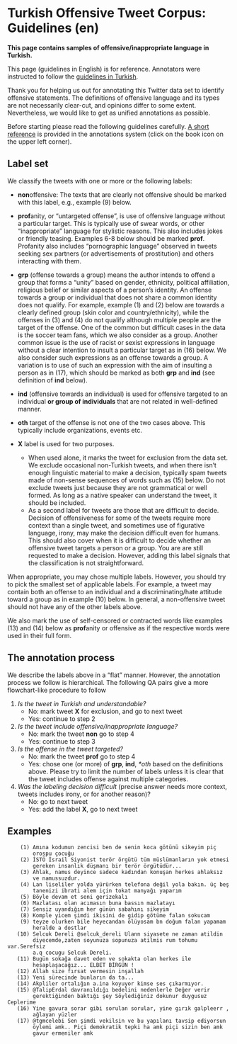 # Turkish Offensive Tweet Corpus: Guidelines (en)
**This page contains samples of offensive/inappropriate language in Turkish.**

This page (guidelines in English) is for reference. Annotators were instructed to follow the [guidelines in Turkish](guidelines-tr).

Thank you for helping us out for annotating this Twitter data set to identify offensive statements. The definitions of offensive language and its types are not necessarily clear-cut, and opinions differ to some extent. Nevertheless, we would like to get as unified annotations as possible.

Before starting please read the following guidelines carefully. [A short reference](guidelines-short) is provided in the annotations system (click on the book icon on the upper left corner).

Label set
---------

We classify the tweets with one or more or the following labels:

*   **non**offensive: The texts that are clearly not offensive should be marked with this label, e.g., example (9) below.
    
*   **prof**anity, or “untargeted offense”, is use of offensive language without a particular target. This is typically use of swear words, or other “inappropriate” language for stylistic reasons. This also includes jokes or friendly teasing. Examples 6-8 below should be marked **prof**. Profanity also includes “pornographic language” observed in tweets seeking sex partners (or advertisements of prostitution) and others interacting with them.
    
*   **grp** (offense towards a group) means the author intends to offend a group that forms a “unity” based on gender, ethnicity, political affiliation, religious belief or similar aspects of a person’s identity. An offense towards a group or individual that does not share a common identity does not qualify. For example, example (1) and (2) below are towards a clearly defined group (skin color and country/ethnicity), while the offenses in (3) and (4) do not qualify although multiple people are the target of the offense. One of the common but difficult cases in the data is the soccer team fans, which we also consider as a group. Another common issue is the use of racist or sexist expressions in language without a clear intention to insult a particular target as in (16) below. We also consider such expressions as an offense towards a group. A variation is to use of such an expression with the aim of insulting a person as in (17), which should be marked as both **grp** and **ind** (see definition of **ind** below).
    
*   **ind** (offensive towards an individual) is used for offensive targeted to an individual **or group of individuals** that are not related in well-defined manner.
    
*   **oth** target of the offense is not one of the two cases above. This typically include organizations, events etc.
    
*   **X** label is used for two purposes.
    
    *   When used alone, it marks the tweet for exclusion from the data set. We exclude occasional non-Turkish tweets, and when there isn’t enough linguistic material to make a decision, typically spam tweets made of non-sense sequences of words such as (15) below. Do not exclude tweets just because they are not grammatical or well formed. As long as a native speaker can understand the tweet, it should be included.
    *   As a second label for tweets are those that are difficult to decide. Decision of offensiveness for some of the tweets require more context than a single tweet, and sometimes use of figurative language, irony, may make the decision difficult even for humans. This should also cover when it is difficult to decide whether an offensive tweet targets a person or a group. You are are still requested to make a decision. However, adding this label signals that the classification is not straightforward.

When appropriate, you may chose multiple labels. However, you should try to pick the smallest set of applicable labels. For example, a tweet may contain both an offense to an individual and a discriminating/hate attitude toward a group as in example (10) below. In general, a non-offensive tweet should not have any of the other labels above.

We also mark the use of self-censored or contracted words like examples (13) and (14) below as **prof**anity or offensive as if the respective words were used in their full form.

The annotation process
----------------------

We describe the labels above in a “flat” manner. However, the annotation process we follow is hierarchical. The following QA pairs give a more flowchart-like procedure to follow

1.  _Is the tweet in Turkish and understandable?_
    *   No: mark tweet **X** for exclusion, and go to next tweet
    *   Yes: continue to step 2
2.  _Is the tweet include offensive/inappropriate language?_
    *   No: mark the tweet **non** go to step 4
    *   Yes: continue to step 3
3.  _Is the offense in the tweet targeted?_
    *   No: mark the tweet **prof** go to step 4
    *   Yes: chose one (or more) of **grp**, **ind**, _\*oth_ based on the definitions above. Please try to limit the number of labels unless it is clear that the tweet includes offense against multiple categories.
4.  _Was the labeling decision difficult_ (precise answer needs more context, tweets includes irony, or for another reason)?
    *   No: go to next tweet
    *   Yes: add the label **X**, go to next tweet

Examples
--------

```
    (1) Amına kodumun zencisi ben de senin koca götünü sikeyim piç
        orospu çocuğu
    (2) İSTÖ İsrail Siyonist terör örgütü tüm müslümanların yok etmesi 
        gereken insanlık düşmanı bir terör örgütüdür...
    (3) Ahlak, namus deyince sadece kadından konuşan herkes ahlaksız
        ve namussuzdur. 
    (4) Lan liseliler yolda yürürken telefona değil yola bakın. üç beş
        tanenizi ibrati alem için tokat manyağı yaparım
    (5) Böyle devam et seni gerizekalı
    (6) Mazlatası olan acımasın buna bassın mazlatayı
    (7) Sensiz uyandığım her günün sabahını sikeyim
    (8) Komple yicem şimdi ikisini de gidip götüme falan sokucam
    (9) teyze olurken bile heyecandan ölüyosam bn doğum falan yapamam
        heralde a dostlar
   (10) Selcuk Dereli @selcuk_dereli Ulann siyasete ne zaman atildin
        diyecemde,zaten soyunuza sopunuza atilmis rum tohumu var.Serefsiz
        a.q cocugu Selcuk Dereli.
   (11) Bugün sokağa davet eden ve sokakta olan herkes ile 
        hesaplaşacağız... ELBET BİRGÜN !
   (12) Allah size fırsat vermesin inşallah
   (13) Yeni sürecinde bunların da ta...
   (14) Akpliler ortalığın a.ina koyuyor kimse ses çıkarmıyor.
   (15) @TalipErdal davranıldığı bedelini nedenlerle Değer verir
        gerektiğinden baktığı şey Söylediğiniz dokunur duygusuz Ceplerime
   (16) Yine gavura sorar gibi sorulan sorular, yine gırık galpleerr ,
        ağlayan yüzler
   (17) @tgmcelebi Sen şimdi vekilsin ve bu yapılanı tavsip ediyorsun
        öylemi amk.. Piçi demokratik tepki ha amk piçi sizin ben amk
        gavur ermeniler amk

```
